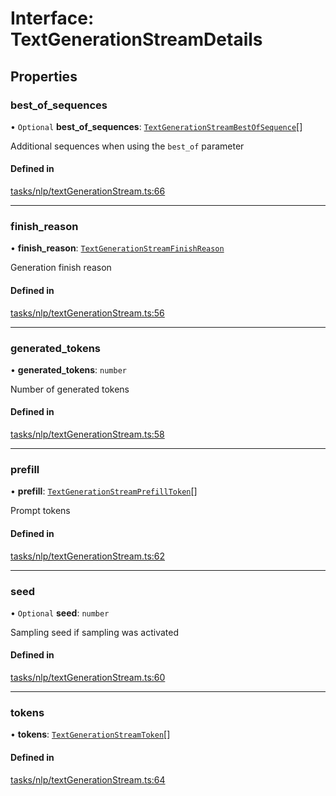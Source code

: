 # Interface: TextGenerationStreamDetails

## Properties

### best\_of\_sequences

• `Optional` **best\_of\_sequences**: [`TextGenerationStreamBestOfSequence`](TextGenerationStreamBestOfSequence)[]

Additional sequences when using the `best_of` parameter

#### Defined in

[tasks/nlp/textGenerationStream.ts:66](https://github.com/huggingface/huggingface.js/blob/main/packages/inference/src/tasks/nlp/textGenerationStream.ts#L66)

___

### finish\_reason

• **finish\_reason**: [`TextGenerationStreamFinishReason`](../modules#textgenerationstreamfinishreason)

Generation finish reason

#### Defined in

[tasks/nlp/textGenerationStream.ts:56](https://github.com/huggingface/huggingface.js/blob/main/packages/inference/src/tasks/nlp/textGenerationStream.ts#L56)

___

### generated\_tokens

• **generated\_tokens**: `number`

Number of generated tokens

#### Defined in

[tasks/nlp/textGenerationStream.ts:58](https://github.com/huggingface/huggingface.js/blob/main/packages/inference/src/tasks/nlp/textGenerationStream.ts#L58)

___

### prefill

• **prefill**: [`TextGenerationStreamPrefillToken`](TextGenerationStreamPrefillToken)[]

Prompt tokens

#### Defined in

[tasks/nlp/textGenerationStream.ts:62](https://github.com/huggingface/huggingface.js/blob/main/packages/inference/src/tasks/nlp/textGenerationStream.ts#L62)

___

### seed

• `Optional` **seed**: `number`

Sampling seed if sampling was activated

#### Defined in

[tasks/nlp/textGenerationStream.ts:60](https://github.com/huggingface/huggingface.js/blob/main/packages/inference/src/tasks/nlp/textGenerationStream.ts#L60)

___

### tokens

• **tokens**: [`TextGenerationStreamToken`](TextGenerationStreamToken)[]

#### Defined in

[tasks/nlp/textGenerationStream.ts:64](https://github.com/huggingface/huggingface.js/blob/main/packages/inference/src/tasks/nlp/textGenerationStream.ts#L64)
